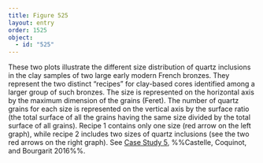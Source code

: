 ```yaml
---
title: Figure 525
layout: entry
order: 1525
object:
  - id: "525"
---
```


These two plots illustrate the different size distribution of quartz inclusions in the clay samples of two large early modern French bronzes. They represent the two distinct “recipes” for clay-based cores identified among a larger group of such bronzes. The size is represented on the horizontal axis by the maximum dimension of the grains (Feret). The number of quartz grains for each size is represented on the vertical axis by the surface ratio (the total surface of all the grains having the same size divided by the total surface of all grains). Recipe 1 contains only one size (red arrow on the left graph), while recipe 2 includes two sizes of quartz inclusions (see the two red arrows on the right graph). See [Case Study 5](#CaseStudy5), %%Castelle, Coquinot, and Bourgarit 2016%%.
